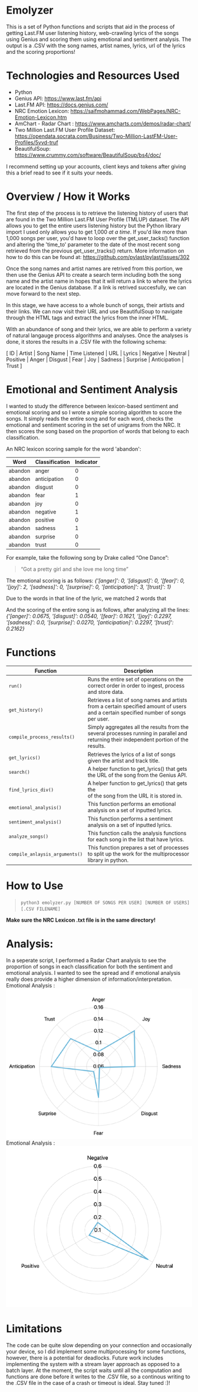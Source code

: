 # Emolyzer
This is a set of Python functions and scripts that aid in the process of getting Last.FM user listening history, web-crawling lyrics of the songs using Genius and scoring them using emotional and sentiment analysis. The output is a .CSV with the song names, artist names, lyrics, url of the lyrics and the scoring proportions!

# Technologies and Resources Used
* Python
* Genius API: https://www.last.fm/api
* Last.FM API: https://docs.genius.com/
* NRC Emotion Lexicon: https://saifmohammad.com/WebPages/NRC-Emotion-Lexicon.htm
* AmChart - Radar Chart : https://www.amcharts.com/demos/radar-chart/
* Two Million Last.FM User Profile Dataset: https://opendata.socrata.com/Business/Two-Million-LastFM-User-Profiles/5vvd-truf
* BeautifulSoup: https://www.crummy.com/software/BeautifulSoup/bs4/doc/

I recommend setting up your accounts, client keys and tokens after giving this a brief read to see if it suits your needs.

# Overview / How it Works
The first step of the process is to retrieve the listening history of users that are found in the Two Million Last.FM User Profile (TMLUP) dataset. The API allows you to get the entire users listening history but the Python library import I used only allows you to get 1,000 *at a time*. If you'd like more than 1,000 songs per user, you'd have to loop over the get_user_tacks() function and altering the 'time_to' parameter to the date of the most recent song retrieved from the previous get_user_tracks() return. More information on how to do this can be found at: https://github.com/pylast/pylast/issues/302

Once the song names and artist names are retrived from this portion, we then use the Genius API to create a search term including both the song name and the artist name in hopes that it will return a link to where the lyrics are located in the Genius database. If a link is retrived succesfully, we can move forward to the next step.

In this stage, we have access to a whole bunch of songs, their artists and their links. We can now visit their URL and use BeautifulSoup to navigate through the HTML tags and extract the lyrics from the inner HTML.

With an abundance of song and their lyrics, we are able to perform a variety of natural langauge process algorithms and analyses. Once the analyses is done, it stores the results in a .CSV file with the following schema:

[ ID | Artist | Song Name  | Time Listened | URL  | Lyrics | Negative  | Neutral | Positive  | Anger | Disgust | Fear | Joy | Sadness | Surprise | Anticipation | Trust ]

# Emotional and Sentiment Analysis
I wanted to study the difference between lexicon-based sentiment and emotional scoring and so I wrote a simple scoring algorithm to score the songs. It simply reads the entire song and for each word, checks the emotional and sentiment scoring in the set of unigrams from the NRC. It then scores the song based on the proportion of words that belong to each classification.

An NRC lexicon scoring sample for the word 'abandon':

| Word | Classification | Indicator
| ------- | -------------- | --------- | 
| abandon	| anger |	0 | 
| abandon	| anticipation	| 0 | 
| abandon	| disgust	| 0 | 
| abandon	| fear	| 1 | 
| abandon	| joy	| 0 | 
| abandon	| negative	| 1 | 
| abandon	| positive	| 0 | 
| abandon	| sadness	| 1 | 
| abandon	| surprise	| 0 | 
| abandon	| trust	| 0 | 

For example, take the following song by Drake called “One Dance”:

> “Got a pretty girl and she love me long time”

The emotional scoring is as follows:
_{'[anger]': 0, '[disgust]': 0, '[fear]': 0, '[joy]': 2, '[sadness]': 0, '[surprise]': 0, '[anticipation]': 3, '[trust]': 1}_

Due to the words in that line of the lyric, we matched 2 words that 

And the scoring of the entire song is as follows, after analyzing all the lines:
_{'[anger]': 0.0675, '[disgust]': 0.0540, '[fear]': 0.1621, '[joy]': 0.2297, '[sadness]': 0.0, '[surprise]': 0.0270, '[anticipation]': 0.2297, '[trust]': 0.2162}_


# Functions
Function | Description
------------- | -------------
`run()`  | Runs the entire set of operations on the correct order in order to ingest, process and store data.
`get_history()`  | Retrieves a list of song names and artists from a certain specified amount of users and a certain specified number of songs per user.
`compile_process_results()` | Simply aggregates all the results from the several processes running in parallel and returning their independent portion of the results.
`get_lyrics()` | Retrieves the lyrics of a list of songs given the artist and track title. 
`search()` | A helper function to get_lyrics() that gets the URL of the song from the Genius API.
`find_lyrics_div()` | A helper function to get_lyrics() that gets the <div> of the song from the URL it is stored in.
`emotional_analysis()` | This function performs an emotional analysis on a set of inputted lyrics.
`sentiment_analysis()` | This function performs a sentiment analysis on a set of inputted lyrics.
`analyze_songs()` | This function calls the analysis functions for each song in the list that have lyrics.
`compile_anlaysis_arguments()` | This function prepares a set of processes to split up the work for the multiprocessor library in python.
  
 
# How to Use
> `python3 emolyzer.py [NUMBER OF SONGS PER USER] [NUMBER OF USERS] [.CSV FILENAME]`

**Make sure the NRC Lexicon .txt file is in the same directory!**
 
# Analysis:
In a seperate script, I performed a Radar Chart analysis to see the proportion of songs in each classification for both the sentiment and emotional analysis. I wanted to see the spread and if emotional analysis really does provide a higher dimension of information/interpretation.
Emotional Analysis : ![picture alt](5.png "Emotional Analysis")
Emotional Analysis : ![picture alt](6.png "Sentiment Anlaysis Analysis")
  
# Limitations
The code can be quite slow depending on your connection and occasionally your device, so I did implement some multiprocessing for some functions, however, there is a potential for deadlocks. Future work includes implementing the system with a stream layer approach as opposed to a batch layer. At the moment, the script waits until all the computation and functions are done before it writes to the .CSV file, so a continous writing to the .CSV file in the case of a crash or timeout is ideal. Stay tuned :)!
